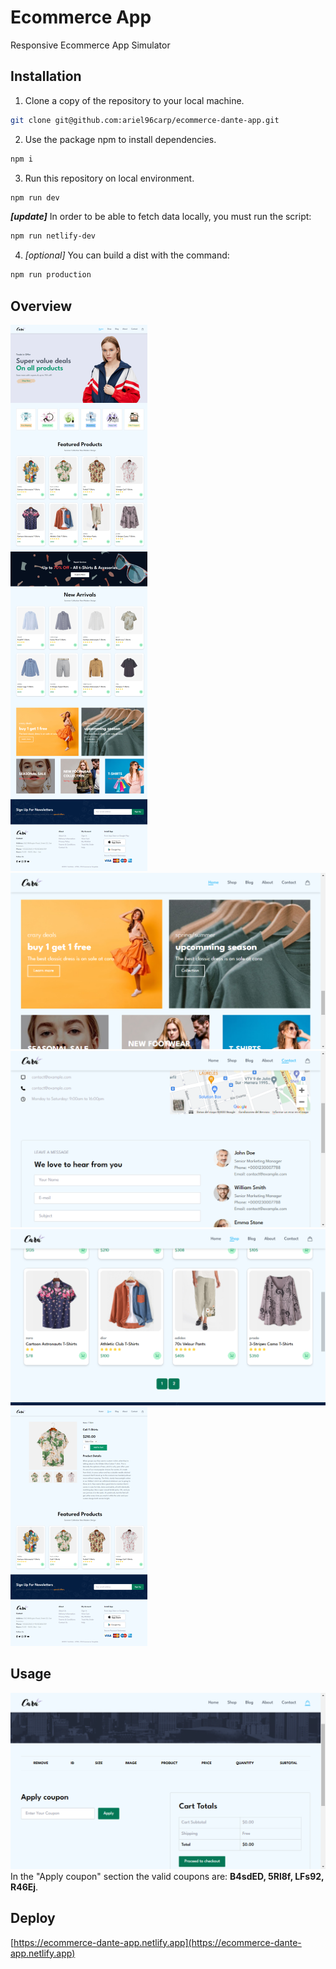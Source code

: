 # Ecommerce App
Responsive Ecommerce App Simulator

## Installation
1. Clone a copy of the repository to your local machine.
```bash
git clone git@github.com:ariel96carp/ecommerce-dante-app.git
```

2. Use the package npm to install dependencies.
```bash
npm i
```

3. Run this repository on local environment.
```bash
npm run dev
```
***[update]*** In order to be able to fetch data locally, you must run the script:
```bash
npm run netlify-dev
```

4. *[optional]* You can build a dist with the command:
```bash
npm run production
```

## Overview
![Overview](./img/ecommerce-dante-app.netlify.app_(1).png)
![Overview](./img/ecommerce-dante-app.netlify.app_2.png)
![Overview](./img/ecommerce-dante-app.netlify.app_contact.html.png)
![Overview](./img/localhost_5173_shop.html.png)
![Overview](./img/ecommerce-dante-app.netlify.app_details.html_id%3DDFSF(1).png)

## Usage
![Overview](./img/ecommerce-dante-app.netlify.app_cart.html.png)
In the "Apply coupon" section the valid coupons are: **B4sdED, 5Rl8f, LFs92, R46Ej**.

## Deploy
[https://ecommerce-dante-app.netlify.app](https://ecommerce-dante-app.netlify.app)

